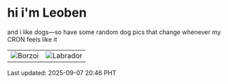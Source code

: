 # hi i'm Leoben

and i like dogs—so have some random dog pics that change whenever my CRON feels like it

|  |  |
|--------|----------|
| ![Borzoi](https://random-dog-vercel.vercel.app/api/random-borzoi?v=1757249214) | ![Labrador](https://random-dog-vercel.vercel.app/api/random-labrador?v=1757249214) |

Last updated: 2025-09-07 20:46 PHT
